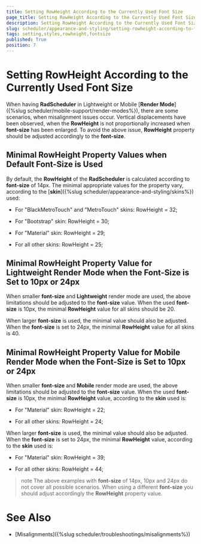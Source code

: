 ```yaml
---
title: Setting RowHeight According to the Currently Used Font Size
page_title: Setting RowHeight According to the Currently Used Font Size | RadScheduler for ASP.NET AJAX Documentation
description: Setting RowHeight According to the Currently Used Font Size
slug: scheduler/appearance-and-styling/setting-rowheight-according-to-fontsize
tags: setting,styles,rowheight,fontsize
published: True
position: 7
---
```


# Setting RowHeight According to the Currently Used Font Size


When having **RadScheduler** in Lightweight or Mobile [**Render Mode**]({%slug scheduler/mobile-support/render-modes%}), there are some scenarios, when misalignment issues occur. Vertical displacements have been observed, when the **RowHeight** is not proportionally increased when **font-size** has been enlarged. To avoid the above issue, **RowHeight** property should be adjusted accordingly to the **font-size**.

## Minimal RowHeight Property Values when Default Font-Size is Used

By default, the **RowHeight** of the **RadScheduler** is calculated according to **font-size** of 14px. The minimal appropriate values for the property vary, according to the [**skin**]({%slug scheduler/appearance-and-styling/skins%}) used:

* For "BlackMetroTouch" and "MetroTouch" skins: RowHeight = 32;

* For "Bootstrap" skin: RowHeight = 30;

* For "Material" skin: RowHeight = 29;

* For all other skins: RowHeight = 25;


## Minimal RowHeight Property Value for Lightweight Render Mode when the Font-Size is Set to 10px or 24px

When smaller **font-size** and **Lightweight** render mode are used, the above limitations should be adjusted to the **font-size** value. When the used **font-size** is 10px, the minimal **RowHeight** value for all skins should be 20.

When larger **font-size** is used, the minimal value should also be adjusted. When the **font-size** is set to 24px, the minimal **RowHeight** value for all skins is 40.


## Minimal RowHeight Property Value for Mobile Render Mode when the Font-Size is Set to 10px or 24px

When smaller **font-size** and **Mobile** render mode are used, the above limitations should be adjusted to the **font-size** value. When the used **font-size** is 10px, the minimal **RowHeight** value, according to the **skin** used is:

* For "Material" skin: RowHeight = 22;

* For all other skins: RowHeight = 24;

When larger **font-size** is used, the minimal value should also be adjusted. When the **font-size** is set to 24px, the minimal **RowHeight** value, according to the **skin** used is:

* For "Material" skin: RowHeight = 39;

* For all other skins: RowHeight = 44;


>note The above examples with **font-size** of 14px, 10px and 24px do not cover all possible scenarios. When using a different **font-size** you should adjust accordingly the **RowHeight** property value.



# See Also

 * [Misalignments]({%slug scheduler/troubleshootings/misalignments%})
 
